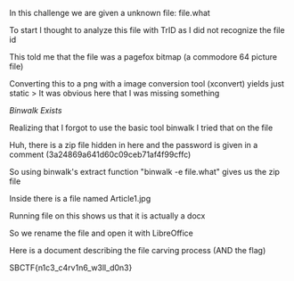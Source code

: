 In this challenge we are given a unknown file: file.what

To start I thought to analyze this file with TrID as I did not recognize the file id

This told me that the file was a pagefox bitmap (a commodore 64 picture file)

Converting this to a png with a image conversion tool (xconvert) yields just static > It was obvious here that I was missing something

*Binwalk Exists*

Realizing that I forgot to use the basic tool binwalk I tried that on the file

Huh, there is a zip file hidden in here and the password is given in a comment (3a24869a641d60c09ceb71af4f99cffc)

So using binwalk's extract function "binwalk -e file.what" gives us the zip file

Inside there is a file named Article1.jpg

Running file on this shows us that it is actually a docx

So we rename the file and open it with LibreOffice

Here is a document describing the file carving process (AND the flag)

SBCTF{n1c3_c4rv1n6_w3ll_d0n3}
